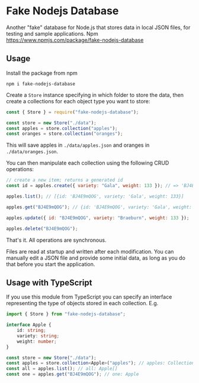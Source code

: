 # Fake Nodejs Database

Another "fake" database for Node.js that stores data in local JSON files, for testing and sample applications. Npm https://www.npmjs.com/package/fake-nodejs-database

## Usage

Install the package from npm

`npm i fake-nodejs-database`

Create a `Store` instance specifying in which folder to store the data, then create a collections for each object type you want to store:

```js
const { Store } = require("fake-nodejs-database");

const store = new Store("./data");
const apples = store.collection("apples");
const oranges = store.collection("oranges");
```

This will save apples in `./data/apples.json` and oranges in `./data/oranges.json`.

You can then manipulate each collection using the following CRUD operations:

```js
// create a new item; returns a generated id
const id = apples.create({ variety: "Gala", weight: 133 }); // => 'BJ4E9mQOG'

apples.list(); // [{id: 'BJ4E9mQOG', variety: 'Gala', weight: 133}]

apples.get("BJ4E9mQOG"); // {id: 'BJ4E9mQOG', variety: 'Gala', weight: 133}

apples.update({ id: "BJ4E9mQOG", variety: "Braeburn", weight: 133 });

apples.delete("BJ4E9mQOG");
```

That's it. All operations are synchronous.

Files are read at startup and written after each modification. You can manually edit a JSON file and provide some initial data, as long as you do that before you start the application.

## Usage with TypeScript

If you use this module from TypeScript you can specify an interface representing the type of objects stored in each collection. E.g.

```ts
import { Store } from "fake-nodejs-database";

interface Apple {
    id: string;
    variety: string;
    weight: number;
}

const store = new Store("./data");
const apples = store.collection<Apple>("apples"); // apples: Collection<Apple>
const all = apples.list(); // all: Apple[]
const one = apples.get("BJ4E9mQOG"); // one: Apple
```
